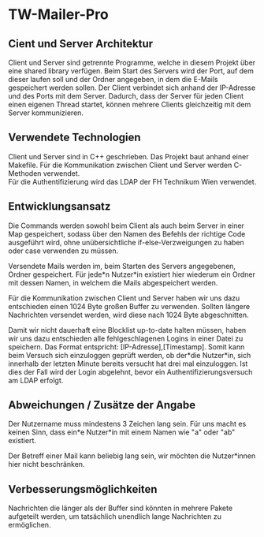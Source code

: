 # TW-Mailer-Pro
## Cient und Server Architektur

Client und Server sind getrennte Programme, welche in diesem Projekt über eine shared library verfügen.
Beim Start des Servers wird der Port, auf dem dieser laufen soll und der Ordner angegeben, in dem die E-Mails gespeichert werden sollen. Der Client verbindet sich anhand der IP-Adresse und des Ports mit dem Server. Dadurch, dass der Server für jeden Client einen eigenen Thread startet, können mehrere Clients gleichzeitig mit dem Server kommunizieren.

## Verwendete Technologien

Client und Server sind in C++ geschrieben. Das Projekt baut anhand einer Makefile. Für die Kommunikation zwischen Client und Server werden C-Methoden verwendet.  
Für die Authentifizierung wird das LDAP der FH Technikum Wien verwendet.

## Entwicklungsansatz

Die Commands werden sowohl beim Client als auch beim Server in einer Map gespeichert, sodass über den Namen des Befehls der richtige Code ausgeführt wird, ohne unübersichtliche if-else-Verzweigungen zu haben oder case verwenden zu müssen.

Versendete Mails werden im, beim Starten des Servers angegebenen, Ordner gespeichert. Für jede\*n Nutzer\*in existiert hier wiederum ein Ordner mit dessen Namen, in welchem die Mails abgespeichert werden.

Für die Kommunikation zwischen Client und Server haben wir uns dazu entschieden einen 1024 Byte großen Buffer zu verwenden. Sollten längere Nachrichten versendet werden, wird diese nach 1024 Byte abgeschnitten.

Damit wir nicht dauerhaft eine Blocklist up-to-date halten müssen, haben wir uns dazu entschieden alle fehlgeschlagenen Logins in einer Datei zu speichern. Das Format entspricht: [IP-Adresse],[Timestamp]. Somit kann beim Versuch sich einzuloggen geprüft werden, ob der\*die Nutzer\*in, sich innerhalb der letzten Minute bereits versucht hat drei mal einzuloggen. Ist dies der Fall wird der Login abgelehnt, bevor ein Authentifizierungsversuch am LDAP erfolgt.

## Abweichungen / Zusätze der Angabe

Der Nutzername muss mindestens 3 Zeichen lang sein. Für uns macht es keinen Sinn, dass ein\*e Nutzer\*in mit einem Namen wie "a" oder "ab" existiert.

Der Betreff einer Mail kann beliebig lang sein, wir möchten die Nutzer*innen hier nicht beschränken.

## Verbesserungsmöglichkeiten

Nachrichten die länger als der Buffer sind könnten in mehrere Pakete aufgeteilt werden, um tatsächlich unendlich lange Nachrichten zu ermöglichen.
